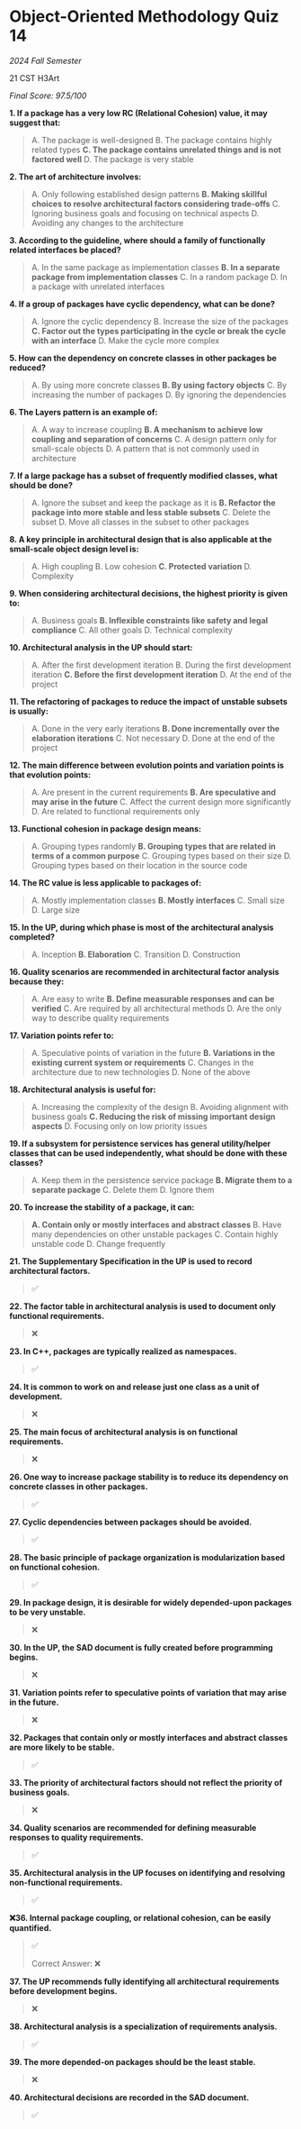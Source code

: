 # Object-Oriented Methodology Quiz 14

*2024 Fall Semester*

$\text{21 CST H3Art}$

*Final Score: 97.5/100*

**1. If a package has a very low RC (Relational Cohesion) value, it may suggest that:**

> A. The package is well-designed
> B. The package contains highly related types
> **C. The package contains unrelated things and is not factored well**
> D. The package is very stable

**2. The art of architecture involves:**

> A. Only following established design patterns
> **B. Making skillful choices to resolve architectural factors considering trade-offs**
> C. Ignoring business goals and focusing on technical aspects
> D. Avoiding any changes to the architecture

**3. According to the guideline, where should a family of functionally related interfaces be placed?**

> A. In the same package as implementation classes
> **B. In a separate package from implementation classes**
> C. In a random package
> D. In a package with unrelated interfaces

**4. If a group of packages have cyclic dependency, what can be done?**

> A. Ignore the cyclic dependency
> B. Increase the size of the packages
> **C. Factor out the types participating in the cycle or break the cycle with an interface**
> D. Make the cycle more complex

**5. How can the dependency on concrete classes in other packages be reduced?**

> A. By using more concrete classes
> **B. By using factory objects**
> C. By increasing the number of packages
> D. By ignoring the dependencies

**6. The Layers pattern is an example of:**

> A. A way to increase coupling
> **B. A mechanism to achieve low coupling and separation of concerns**
> C. A design pattern only for small-scale objects
> D. A pattern that is not commonly used in architecture

**7. If a large package has a subset of frequently modified classes, what should be done?**

> A. Ignore the subset and keep the package as it is
> **B. Refactor the package into more stable and less stable subsets**
> C. Delete the subset
> D. Move all classes in the subset to other packages

**8. A key principle in architectural design that is also applicable at the small-scale object design level is:**

> A. High coupling
> B. Low cohesion
> **C. Protected variation**
> D. Complexity

**9. When considering architectural decisions, the highest priority is given to:**

> A. Business goals
> **B. Inflexible constraints like safety and legal compliance**
> C. All other goals
> D. Technical complexity

**10. Architectural analysis in the UP should start:**

> A. After the first development iteration
> B. During the first development iteration
> **C. Before the first development iteration**
> D. At the end of the project

**11. The refactoring of packages to reduce the impact of unstable subsets is usually:**

> A. Done in the very early iterations
> **B. Done incrementally over the elaboration iterations**
> C. Not necessary
> D. Done at the end of the project

**12. The main difference between evolution points and variation points is that evolution points:**

> A. Are present in the current requirements
> **B. Are speculative and may arise in the future**
> C. Affect the current design more significantly
> D. Are related to functional requirements only

**13. Functional cohesion in package design means:**

> A. Grouping types randomly
> **B. Grouping types that are related in terms of a common purpose**
> C. Grouping types based on their size
> D. Grouping types based on their location in the source code

**14. The RC value is less applicable to packages of:**

> A. Mostly implementation classes
> **B. Mostly interfaces**
> C. Small size
> D. Large size

**15. In the UP, during which phase is most of the architectural analysis completed?**

> A. Inception
> **B. Elaboration**
> C. Transition
> D. Construction

**16. Quality scenarios are recommended in architectural factor analysis because they:**

> A. Are easy to write
> **B. Define measurable responses and can be verified**
> C. Are required by all architectural methods
> D. Are the only way to describe quality requirements

**17. Variation points refer to:**

> A. Speculative points of variation in the future
> **B. Variations in the existing current system or requirements**
> C. Changes in the architecture due to new technologies
> D. None of the above

**18. Architectural analysis is useful for:**

> A. Increasing the complexity of the design
> B. Avoiding alignment with business goals
> **C. Reducing the risk of missing important design aspects**
> D. Focusing only on low priority issues

**19. If a subsystem for persistence services has general utility/helper classes that can be used independently, what should be done with these classes?**

> A. Keep them in the persistence service package
> **B. Migrate them to a separate package**
> C. Delete them
> D. Ignore them

**20. To increase the stability of a package, it can:**

> **A. Contain only or mostly interfaces and abstract classes**
> B. Have many dependencies on other unstable packages
> C. Contain highly unstable code
> D. Change frequently

**21. The Supplementary Specification in the UP is used to record architectural factors.**

> ✅

**22. The factor table in architectural analysis is used to document only functional requirements.**

> ❌

**23. In C++, packages are typically realized as namespaces.**

> ✅

**24. It is common to work on and release just one class as a unit of development.**

> ❌

**25. The main focus of architectural analysis is on functional requirements.**

> ❌

**26. One way to increase package stability is to reduce its dependency on concrete classes in other packages.**

> ✅

**27. Cyclic dependencies between packages should be avoided.**

> ✅

**28. The basic principle of package organization is modularization based on functional cohesion.**

> ✅

**29. In package design, it is desirable for widely depended-upon packages to be very unstable.**

> ❌

**30. In the UP, the SAD document is fully created before programming begins.**

> ❌

**31. Variation points refer to speculative points of variation that may arise in the future.**

> ❌

**32. Packages that contain only or mostly interfaces and abstract classes are more likely to be stable.**

> ✅

**33. The priority of architectural factors should not reflect the priority of business goals.**

> ❌

**34. Quality scenarios are recommended for defining measurable responses to quality requirements.**

> ✅

**35. Architectural analysis in the UP focuses on identifying and resolving non-functional requirements.**

> ✅

**❌36. Internal package coupling, or relational cohesion, can be easily quantified.**

> ✅
>
> Correct Answer: ❌

**37. The UP recommends fully identifying all architectural requirements before development begins.**

> ❌

**38. Architectural analysis is a specialization of requirements analysis.**

> ✅

**39. The more depended-on packages should be the least stable.**

> ❌

**40. Architectural decisions are recorded in the SAD document.**

> ✅